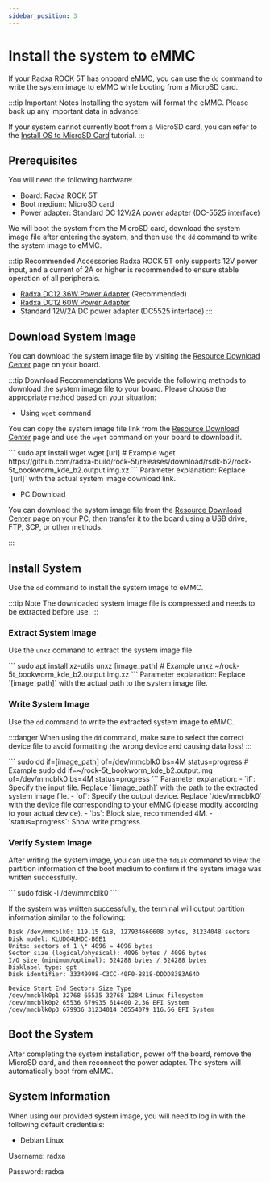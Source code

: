```yaml
---
sidebar_position: 3
---
```


# Install the system to eMMC

If your Radxa ROCK 5T has onboard eMMC, you can use the `dd` command to write the system image to eMMC while booting from a MicroSD card.

:::tip Important Notes
Installing the system will format the eMMC. Please back up any important data in advance!

If your system cannot currently boot from a MicroSD card, you can refer to the [Install OS to MicroSD Card](./boot_from_sd_card.md) tutorial.
:::

## Prerequisites

You will need the following hardware:

- Board: Radxa ROCK 5T
- Boot medium: MicroSD card
- Power adapter: Standard DC 12V/2A power adapter (DC-5525 interface)

We will boot the system from the MicroSD card, download the system image file after entering the system, and then use the `dd` command to write the system image to eMMC.

:::tip Recommended Accessories
Radxa ROCK 5T only supports 12V power input, and a current of 2A or higher is recommended to ensure stable operation of all peripherals.

- [Radxa DC12 36W Power Adapter](https://radxa.com/products/accessories/power-dc12-36w) (Recommended)
- [Radxa DC12 60W Power Adapter](https://radxa.com/products/accessories/power-dc12-60w)
- Standard 12V/2A DC power adapter (DC5525 interface)
  :::

## Download System Image

You can download the system image file by visiting the [Resource Download Center](../../download) page on your board.

:::tip Download Recommendations
We provide the following methods to download the system image file to your board. Please choose the appropriate method based on your situation:

- Using `wget` command

You can copy the system image file link from the [Resource Download Center](../../download) page and use the `wget` command on your board to download it.

<NewCodeBlock tip="radxa@device$" type="device">
```
sudo apt install wget
wget [url]
# Example
wget https://github.com/radxa-build/rock-5t/releases/download/rsdk-b2/rock-5t_bookworm_kde_b2.output.img.xz
```
</NewCodeBlock>
Parameter explanation: Replace `[url]` with the actual system image download link.

- PC Download

You can download the system image file from the [Resource Download Center](../../download) page on your PC, then transfer it to the board using a USB drive, FTP, SCP, or other methods.

:::

## Install System

Use the `dd` command to install the system image to eMMC.

:::tip Note
The downloaded system image file is compressed and needs to be extracted before use.
:::

### Extract System Image

Use the `unxz` command to extract the system image file.

<NewCodeBlock tip="radxa@device$" type="device">
```
sudo apt install xz-utils
unxz [image_path]
# Example
unxz ~/rock-5t_bookworm_kde_b2.output.img.xz
```
</NewCodeBlock>
Parameter explanation: Replace `[image_path]` with the actual path to the system image file.

### Write System Image

Use the `dd` command to write the extracted system image to eMMC.

:::danger
When using the `dd` command, make sure to select the correct device file to avoid formatting the wrong device and causing data loss!
:::

<NewCodeBlock tip="radxa@device$" type="device">
```
sudo dd if=[image_path] of=/dev/mmcblk0 bs=4M status=progress
# Example
sudo dd if=~/rock-5t_bookworm_kde_b2.output.img of=/dev/mmcblk0 bs=4M status=progress
```
</NewCodeBlock>
Parameter explanation:
- `if`: Specify the input file. Replace `[image_path]` with the path to the extracted system image file.
- `of`: Specify the output device. Replace `/dev/mmcblk0` with the device file corresponding to your eMMC (please modify according to your actual device).
- `bs`: Block size, recommended 4M.
- `status=progress`: Show write progress.

### Verify System Image

After writing the system image, you can use the `fdisk` command to view the partition information of the boot medium to confirm if the system image was written successfully.

<NewCodeBlock tip="radxa@device$" type="device">
```
sudo fdisk -l /dev/mmcblk0
```
</NewCodeBlock>

If the system was written successfully, the terminal will output partition information similar to the following:

```
Disk /dev/mmcblk0: 119.15 GiB, 127934660608 bytes, 31234048 sectors
Disk model: KLUDG4UHDC-B0E1
Units: sectors of 1 \* 4096 = 4096 bytes
Sector size (logical/physical): 4096 bytes / 4096 bytes
I/O size (minimum/optimal): 524288 bytes / 524288 bytes
Disklabel type: gpt
Disk identifier: 33349998-C3CC-40F0-B818-DDDD8383A64D

Device Start End Sectors Size Type
/dev/mmcblk0p1 32768 65535 32768 128M Linux filesystem
/dev/mmcblk0p2 65536 679935 614400 2.3G EFI System
/dev/mmcblk0p3 679936 31234014 30554079 116.6G EFI System
```

## Boot the System

After completing the system installation, power off the board, remove the MicroSD card, and then reconnect the power adapter. The system will automatically boot from eMMC.

## System Information

When using our provided system image, you will need to log in with the following default credentials:

- Debian Linux

Username: radxa

Password: radxa

